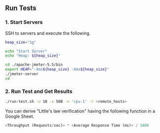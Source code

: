 ## Run Tests

### 1. Start Servers

SSH to servers and execute the following.

```sh
heap_size="1g"

echo "Start Server"
echo "Heap: ${heap_size}"

cd ./apache-jmeter-5.5/bin
export HEAP="-Xms${heap_size} -Xmx${heap_size}"
./jmeter-server
cd -
```

### 2. Run Test and Get Results

```sh
./run-test.sh -u 10 -s 50B -n 'cpu-1' -r <remote_hosts>
```

You can derive "Little's law verification" having the following function in a Google Sheet.
```py
<Throughput (Requests/sec)> * <Average Response Time (ms)> / 1000
```
